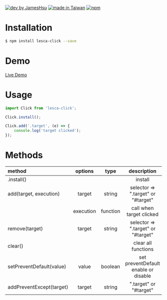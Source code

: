 [![dev by JamesHsu](https://img.shields.io/badge/Dev%20by-Jameshsu1125-green)](https://github.com/jameshsu1125/) [![made in Taiwan](https://img.shields.io/badge/Made%20in-Taiwan-orange)](https://github.com/jameshsu1125/) [![npm](https://img.shields.io/badge/npm-Jameshsu1125-red)](https://www.npmjs.com/~jameshsu1125)

# Installation

```sh
$ npm install lesca-click --save
```

# Demo

[Live Demo](https://jameshsu1125.github.io/lesca-click/)

# Usage

```javascript
import Click from 'lesca-click';

Click.install();

Click.add('.target', (e) => {
	console.log('target clicked');
});
```

# Methods

| method                   |  options  |   type   |             description              | default |
| :----------------------- | :-------: | :------: | :----------------------------------: | ------: |
| .install()               |           |          |               install                |    true |
| add(target, execution)   |  target   |  string  |  selector => ".target" or "#target"  |         |
|                          | execution | function |       call when target clicked       |         |
| remove(target)           |  target   |  string  |  selector => ".target" or "#target"  |         |
| clear()                  |           |          |         clear all functions          |         |
| setPreventDefault(value) |   value   | boolean  | set preventDefault enable or disable |         |
| addPreventExcept(target) |  target   |  string  |        ".target" or "#target"        |         |
